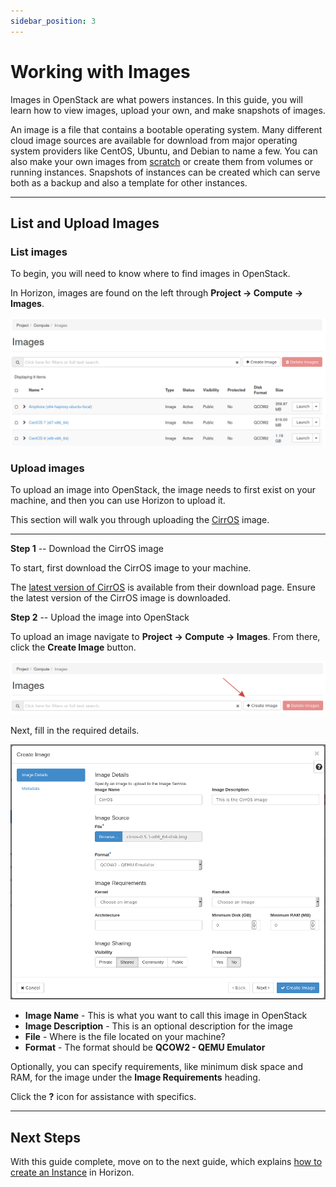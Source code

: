 ```yaml
---
sidebar_position: 3
---
```

# Working with Images

Images in OpenStack are what powers instances. In this guide, you will
learn how to view images, upload your own, and make snapshots of images.

An image is a file that contains a bootable operating system. Many
different cloud image sources are available for download from major
operating system providers like CentOS, Ubuntu, and Debian to name a
few. You can also make your own images from
[scratch](https://docs.openstack.org/image-guide/create-images-manually.html)
or create them from volumes or running instances. Snapshots of instances
can be created which can serve both as a backup and also a template for
other instances.

-----

## List and Upload Images

### **List images**

To begin, you will need to know where to find images in OpenStack.

In Horizon, images are found on the left through **Project -\> Compute
-\> Images**.

![image](images/um_images.png)

### **Upload images**

To upload an image into OpenStack, the image needs to first exist on
your machine, and then you can use Horizon to upload it.

This section will walk you through uploading the
[CirrOS](https://github.com/cirros-dev/cirros) image.

-----

**Step 1** -- Download the CirrOS image

To start, first download the CirrOS image to your machine.

The [latest version of
CirrOS](https://download.cirros-cloud.net/0.5.2/cirros-0.5.2-x86_64-disk.img)
is available from their download page. Ensure the latest version of the
CirrOS image is downloaded.

**Step 2** -- Upload the image into OpenStack

To upload an image navigate to **Project -\> Compute -\> Images**. From
there, click the **Create Image** button.

![image](images/um_create_image.png)

Next, fill in the required details.

![image](images/um_create_image_form.png)

- **Image Name** - This is what you want to call this image in
    OpenStack
- **Image Description** - This is an optional description for the
    image
- **File** - Where is the file located on your machine?
- **Format** - The format should be **QCOW2 - QEMU Emulator**

Optionally, you can specify requirements, like minimum disk space and
RAM, for the image under the **Image Requirements** heading.

Click the **?** icon for assistance with specifics.

-----

## Next Steps

With this guide complete, move on to the next guide, which explains [how
to create an Instance](create_an_instance) in Horizon.
